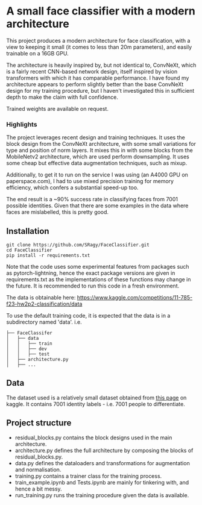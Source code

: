 # A small face classifier with a modern architecture
This project produces a modern architecture for face classification, with a view to keeping it small (it comes to less than 20m parameters), and easily trainable on a 16GB GPU.

The architecture is heavily inspired by, but not identical to, ConvNeXt, which is a fairly recent CNN-based network design, itself inspired by vision transformers with which it has comparable performance. I have found my architecture appears to perform slightly better than the base ConvNeXt design for my training procedure, but I haven't investigated this in sufficient depth to make the claim with full confidence.

Trained weights are available on request.

### Highlights
The project leverages recent design and training techniques. It uses the block design from the ConvNeXt architecture, with some small variations for type and position of norm layers. It mixes this in with some blocks from the MobileNetv2 architecture, which are used perform downsampling. It uses some cheap but effective data augmentation techniques, such as mixup.

Additionally, to get it to run on the service I was using (an A4000 GPU on paperspace.com), I had to use mixed precision training for memory efficiency, which confers a substantial speed-up too.

The end result is a ~90% success rate in classifying faces from 7001 possible identities. Given that there are some examples in the data where faces are mislabelled, this is pretty good.


## Installation
```
git clone https://github.com/SRagy/FaceClassifier.git
cd FaceClassifier
pip install -r requirements.txt
```
Note that the code uses some experimental features from packages such as pytorch-lightning, hence the exact package versions are given in requirements.txt as the implementations of these functions may change in the future. It is recommended to run this code in a fresh environment.

The data is obtainable here: https://www.kaggle.com/competitions/11-785-f23-hw2p2-classification/data

To use the default training code, it is expected that the data is in a subdirectory named 'data'.
i.e. 

```
├── FaceClassifer
│   ├── data
│   │   ├── train
│   │   ├── dev
│   │   ├── test
│   ├── architecture.py
│   ├── ...
```

## Data
The dataset used is a relatively small dataset obtained from [this page](https://www.kaggle.com/competitions/11-785-f23-hw2p2-classification/data) on kaggle. It contains 7001 identity labels - i.e. 7001 people to differentiate.

## Project structure
- residual_blocks.py contains the block designs used in the main architecture. 
- architecture.py defines the full architecture by composing the blocks of residual_blocks.py.
- data.py defines the dataloaders and transformations for augmentation and normalisation.
- training.py contains a trainer class for the training process.
- train_example.ipynb and Tests.ipynb are mainly for tinkering with, and hence a bit messy.
- run_training.py runs the training procedure given the data is available.